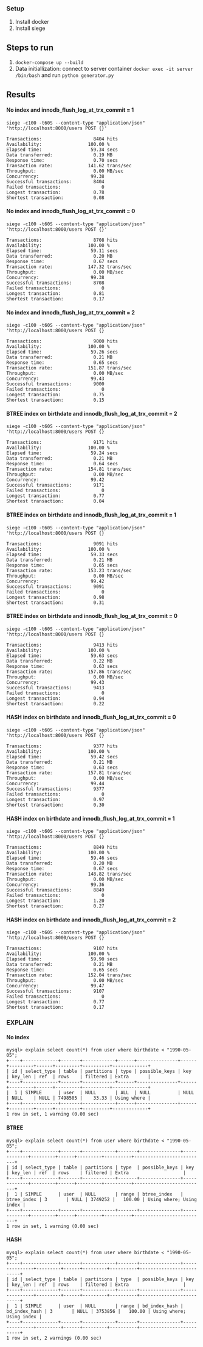 ### Setup

1. Install docker
2. Install siege

## Steps to run

1. `docker-compose up --build` 
2. Data initiallization: connect to server container `docker exec -it server /bin/bash` and run `python generator.py`

## Results


#### No index and innodb_flush_log_at_trx_commit = 1
`siege -c100 -t60S --content-type "application/json" 'http://localhost:8000/users POST {}'`
```console
Transactions:                   8404 hits
Availability:                 100.00 %
Elapsed time:                  59.34 secs
Data transferred:               0.19 MB
Response time:                  0.70 secs
Transaction rate:             141.62 trans/sec
Throughput:                     0.00 MB/sec
Concurrency:                   99.38
Successful transactions:        8404
Failed transactions:               0
Longest transaction:            0.78
Shortest transaction:           0.08
```

#### No index and innodb_flush_log_at_trx_commit = 0
`siege -c100 -t60S --content-type "application/json" 'http://localhost:8000/users POST {}'`

```console
Transactions:                   8708 hits
Availability:                 100.00 %
Elapsed time:                  59.11 secs
Data transferred:               0.20 MB
Response time:                  0.67 secs
Transaction rate:             147.32 trans/sec
Throughput:                     0.00 MB/sec
Concurrency:                   99.38
Successful transactions:        8708
Failed transactions:               0
Longest transaction:            0.81
Shortest transaction:           0.17
```

#### No index and innodb_flush_log_at_trx_commit = 2
`siege -c100 -t60S --content-type "application/json" 'http://localhost:8000/users POST {}`

```console
Transactions:                   9000 hits
Availability:                 100.00 %
Elapsed time:                  59.26 secs
Data transferred:               0.21 MB
Response time:                  0.65 secs
Transaction rate:             151.87 trans/sec
Throughput:                     0.00 MB/sec
Concurrency:                   99.43
Successful transactions:        9000
Failed transactions:               0
Longest transaction:            0.75
Shortest transaction:           0.15
```

#### BTREE index on birthdate and innodb_flush_log_at_trx_commit = 2
`siege -c100 -t60S --content-type "application/json" 'http://localhost:8000/users POST {}`

```console
Transactions:                   9171 hits
Availability:                 100.00 %
Elapsed time:                  59.24 secs
Data transferred:               0.21 MB
Response time:                  0.64 secs
Transaction rate:             154.81 trans/sec
Throughput:                     0.00 MB/sec
Concurrency:                   99.42
Successful transactions:        9171
Failed transactions:               0
Longest transaction:            0.77
Shortest transaction:           0.04
```

#### BTREE index on birthdate and innodb_flush_log_at_trx_commit = 1
`siege -c100 -t60S --content-type "application/json" 'http://localhost:8000/users POST {}`

```console
Transactions:                   9091 hits
Availability:                 100.00 %
Elapsed time:                  59.33 secs
Data transferred:               0.21 MB
Response time:                  0.65 secs
Transaction rate:             153.23 trans/sec
Throughput:                     0.00 MB/sec
Concurrency:                   99.42
Successful transactions:        9091
Failed transactions:               0
Longest transaction:            0.98
Shortest transaction:           0.31
```

#### BTREE index on birthdate and innodb_flush_log_at_trx_commit = 0
`siege -c100 -t60S --content-type "application/json" 'http://localhost:8000/users POST {}`

```console
Transactions:                   9413 hits
Availability:                 100.00 %
Elapsed time:                  59.63 secs
Data transferred:               0.22 MB
Response time:                  0.63 secs
Transaction rate:             157.86 trans/sec
Throughput:                     0.00 MB/sec
Concurrency:                   99.43
Successful transactions:        9413
Failed transactions:               0
Longest transaction:            0.94
Shortest transaction:           0.22
```

#### HASH index on birthdate and innodb_flush_log_at_trx_commit = 0
`siege -c100 -t60S --content-type "application/json" 'http://localhost:8000/users POST {}`

```console
Transactions:                   9377 hits
Availability:                 100.00 %
Elapsed time:                  59.42 secs
Data transferred:               0.21 MB
Response time:                  0.63 secs
Transaction rate:             157.81 trans/sec
Throughput:                     0.00 MB/sec
Concurrency:                   99.44
Successful transactions:        9377
Failed transactions:               0
Longest transaction:            0.97
Shortest transaction:           0.30
```

#### HASH index on birthdate and innodb_flush_log_at_trx_commit = 1
`siege -c100 -t60S --content-type "application/json" 'http://localhost:8000/users POST {}`

```console
Transactions:                   8849 hits
Availability:                 100.00 %
Elapsed time:                  59.46 secs
Data transferred:               0.20 MB
Response time:                  0.67 secs
Transaction rate:             148.82 trans/sec
Throughput:                     0.00 MB/sec
Concurrency:                   99.36
Successful transactions:        8849
Failed transactions:               0
Longest transaction:            1.20
Shortest transaction:           0.27
```

#### HASH index on birthdate and innodb_flush_log_at_trx_commit = 2
`siege -c100 -t60S --content-type "application/json" 'http://localhost:8000/users POST {}`

```console
Transactions:                   9107 hits
Availability:                 100.00 %
Elapsed time:                  59.90 secs
Data transferred:               0.21 MB
Response time:                  0.65 secs
Transaction rate:             152.04 trans/sec
Throughput:                     0.00 MB/sec
Concurrency:                   99.47
Successful transactions:        9107
Failed transactions:               0
Longest transaction:            0.77
Shortest transaction:           0.17
```

### EXPLAIN

#### No index 

```console
mysql> explain select count(*) from user where birthdate < "1990-05-05";
+----+-------------+-------+------------+------+---------------+------+---------+------+---------+----------+-------------+
| id | select_type | table | partitions | type | possible_keys | key  | key_len | ref  | rows    | filtered | Extra       |
+----+-------------+-------+------------+------+---------------+------+---------+------+---------+----------+-------------+
|  1 | SIMPLE      | user  | NULL       | ALL  | NULL          | NULL | NULL    | NULL | 7498505 |    33.33 | Using where |
+----+-------------+-------+------------+------+---------------+------+---------+------+---------+----------+-------------+
1 row in set, 1 warning (0.00 sec)

```

#### BTREE

```console
mysql> explain select count(*) from user where birthdate < "1990-05-05";
+----+-------------+-------+------------+-------+---------------+-------------+---------+------+---------+----------+--------------------------+
| id | select_type | table | partitions | type  | possible_keys | key         | key_len | ref  | rows    | filtered | Extra                    |
+----+-------------+-------+------------+-------+---------------+-------------+---------+------+---------+----------+--------------------------+
|  1 | SIMPLE      | user  | NULL       | range | btree_index   | btree_index | 3       | NULL | 3749252 |   100.00 | Using where; Using index |
+----+-------------+-------+------------+-------+---------------+-------------+---------+------+---------+----------+--------------------------+
1 row in set, 1 warning (0.00 sec)
```

#### HASH

```console
mysql> explain select count(*) from user where birthdate < "1990-05-05";
+----+-------------+-------+------------+-------+---------------+---------------+---------+------+---------+----------+--------------------------+
| id | select_type | table | partitions | type  | possible_keys | key           | key_len | ref  | rows    | filtered | Extra                    |
+----+-------------+-------+------------+-------+---------------+---------------+---------+------+---------+----------+--------------------------+
|  1 | SIMPLE      | user  | NULL       | range | bd_index_hash | bd_index_hash | 3       | NULL | 3753856 |   100.00 | Using where; Using index |
+----+-------------+-------+------------+-------+---------------+---------------+---------+------+---------+----------+--------------------------+
1 row in set, 2 warnings (0.00 sec)
```


